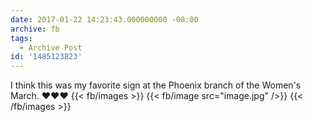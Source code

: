 ```yaml
---
date: 2017-01-22 14:23:43.000000000 -08:00
archive: fb
tags: 
  - Archive Post
id: '1485123823'
---
```


I think this was my favorite sign at the Phoenix branch of the Women's March. ❤️❤️❤️
{{< fb/images >}}
{{< fb/image src="image.jpg" />}}
{{< /fb/images >}}

